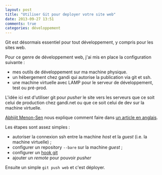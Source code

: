 ```yaml
---
layout: post
title: "Utiliser Git pour deployer votre site web"
date: 2013-09-27 13:51
comments: true
categories: développement
---
```


Git est désormais essentiel pour tout développement, y compris pour les sites web.

Pour ce genre de développement web, j'ai mis en place la configuration suivante :

- mes outils de développement sur ma machine physique.
- un hébergement chez gandi qui autorise la publication via git et ssh.
- une machine virtuelle avec LAMP pour le serveur de développement, test ou pré-prod.

L'idée ici est d'utiliser git pour _pusher_ le site vers les serveurs que ce soit celui de production chez gandi.net ou que ce soit celui de dev sur la machine virtuelle.

[Abhijit Menon-Sen](http://toroid.org/ams) nous explique comment faire dans [un article en anglais](http://toroid.org/ams/git-website-howto).

Les étapes sont assez simples :

- autoriser la connexion ssh entre la machine _host_ et la _guest_ (i.e. la machine virtuelle) ;
- configurer un repository ```--bare``` sur la machine _guest_ ;
- configurer un [hook git](http://git-scm.com/book/en/Customizing-Git-Git-Hooks)
- ajouter un _remote_ pour pouvoir _pusher_

Ensuite un simple ```git push web``` et c'est déployer.